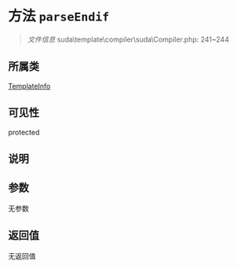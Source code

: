 # 方法 `parseEndif`

> *文件信息* suda\template\compiler\suda\Compiler.php: 241~244

## 所属类 

[TemplateInfo](../TemplateInfo.md)

## 可见性

 protected 

## 说明



## 参数


无参数


## 返回值

无返回值
